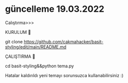 # güncelleme 19.03.2022
Calıştırma>>>

KURULUM  🔻

git clone https://github.com/cakmahacker/basit-styling/edit/main/README.md


ÇALIŞTIRMA 🔻

cd basit-styling&&python tema.py


Hatalar kaldırıldı
yeni temayı sorunsuzca
kullanabilirsiniz :) 
